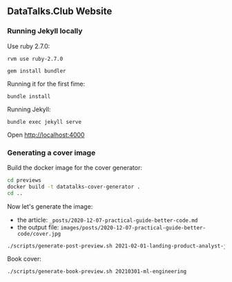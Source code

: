 ## DataTalks.Club Website

### Running Jekyll locally
Use ruby 2.7.0:

```
rvm use ruby-2.7.0

gem install bundler
```

Running it for the first fime:

```
bundle install
```

Running Jekyll:

```
bundle exec jekyll serve
```

Open [http://localhost:4000](http://localhost:4000)


### Generating a cover image

Build the docker image for the cover generator:

```bash
cd previews
docker build -t datatalks-cover-generator .
cd ..
```

Now let's generate the image:

* the article: `_posts/2020-12-07-practical-guide-better-code.md`
* the output file: `images/posts/2020-12-07-practical-guide-better-code/cover.jpg`

```bash
./scripts/generate-post-preview.sh 2021-02-01-landing-product-analyst-job
```

Book cover:

```bash
./scripts/generate-book-preview.sh 20210301-ml-engineering
```